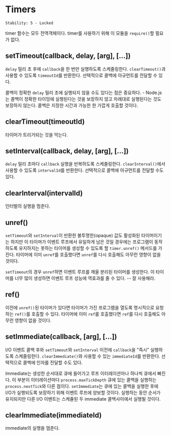 # Timers

    Stability: 5 - Locked

timer 함수는 모두 전역객체이다. timer를 사용하기 위해 이 모듈을 `require()`할
필요가 없다.

## setTimeout(callback, delay, [arg], [...])

`delay` 밀리 초 후에 `callback`을 한 번만 실행하도록 스케줄링한다. `clearTimeout()`과 사용할
수 있도록 `timeoutId`를 반환한다. 선택적으로 콜백에 아규먼트를 전달할 수 있다.

콜백이 정확한 `delay` 밀리 초에 실행되지 않을 수도 있다는 점은 중요하다. - Node.js는 콜백이
정확한 타이밍에 실행된다는 것을 보장하지 않고 차례대로 실행된다는 것도 보장하지 않는다. 콜백은
지정한 시간과 가능한 한 가깝게 호출할 것이다.

## clearTimeout(timeoutId)

타이머가 트리거되는 것을 막는다.

## setInterval(callback, delay, [arg], [...])

`delay` 밀리 초마다 `callback` 실행을 반복하도록 스케줄링한다. `clearInterval()`에서
사용할 수 있도록 `intervalId`를 반환한다. 선택적으로 콜백에 아규먼트를 전달할 수도 있다.

## clearInterval(intervalId)

인터벌의 실행을 멈춘다.

## unref()

`setTimeout`와 `setInterval`이 반환한 불투명한(opaque) 값도 활성화된 타이머이기는 하지만
이 타이머가 이벤트 루프에서 유일하게 남은 것일 경우에는 프로그램이 동작하도록 유지하지는 못하는 타이머를
생성할 수 있도록 할 `timer.unref()` 메서드를 가진다. 타이머에 이미 `unref`를 호출했다면
`unref`를 다시 호출해도 아무런 영향이 없을 것이다.

`setTimeout`의 경우 `unref`하면 이벤트 루프를 깨울 분리된 타이머를 생성한다. 이 타이머를
너무 많이 생성하면 이벤트 루프 성능에 역효과를 줄 수 있다. -- 잘 사용해라.

## ref()

이전에 `unref()`된 타이머가 있다면 타이머가 가진 프로그램을 열도록 명시적으로 요청하는 `ref()`를
호출할 수 있다. 타이머에 이미 `ref`를 호출했다면 `ref`를 다시 호출해도 아무런 영향이 없을 것이다.

## setImmediate(callback, [arg], [...])

I/O 이벤트 콜백 후와 `setTimeout`와 `setInterval` 이전에 `callback`을 "즉시" 실행하도록
스케줄링한다. `clearImmediate()`와 사용할 수 있는 `immediateId`를 반환한다. 선택적으로
콜백에 인자를 전달할 수도 있다.

Immediate는 생성한 순서대로 큐에 들어가고 루프 이터레이션마나 하나씩 큐에서 빠진다. 이 부분이
이터레이션마다 `process.maxTickDepth` 큐에 있는 콜백을 실행하는 `process.nextTick`와
다른 점이다. `setImmediate`는 큐에 있는 콜백을 실행한 후에 I/O가 실행되도록 보장하기 위해 이벤트
루프에 양보할 것이다. 실행하는 동안 순서가 유지되지만 다른 I/O 이벤트는 스케쥴된 두
immediate 콜백사이에서 실행될 것이다.

## clearImmediate(immediateId)

immediate의 실행을 멈춘다.

